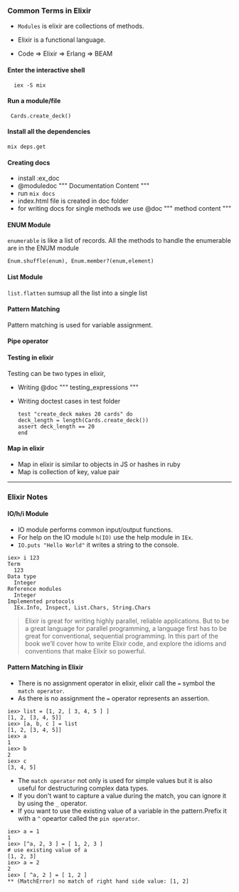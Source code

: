 ### Common Terms in Elixir

- `Modules` is elixir are collections of methods.

- Elixir is a functional language.

- Code => Elixir => Erlang => BEAM

#### Enter the interactive shell

```
  iex -S mix
```

#### Run a module/file

```
 Cards.create_deck()
```

#### Install all the dependencies

```
mix deps.get
```

#### Creating docs

- install :ex_doc
- @moduledoc """
  Documentation Content
  """
- run `mix docs`
- index.html file is created in doc folder
- for writing docs for single methods we use @doc """ method content """ 

#### ENUM Module

`enumerable` is like a list of records.
All the methods to handle the enumerable are in the ENUM module

```
Enum.shuffle(enum), Enum.member?(enum,element)
```

#### List Module

`list.flatten` sumsup all the list into a single list

#### Pattern Matching

Pattern matching is used for variable assignment.

#### Pipe operator

#### Testing in elixir

Testing can be two types in elixir,

- Writing @doc """ testing_expressions """
- Writing doctest cases in test folder

  ```
  test "create_deck makes 20 cards" do
  deck_length = length(Cards.create_deck())
  assert deck_length == 20
  end
  ```

#### Map in elixir

- Map in elixir is similar to objects in JS or hashes in ruby
- Map is collection of key, value pair


---

### Elixir Notes

#### IO/h/i Module

- IO module performs common input/output functions.
- For help on the IO module `h(IO)` use the help module in `IEx`.
- `IO.puts "Hello World"` it writes a string to the console.

```
iex> i 123
Term
  123
Data type
  Integer
Reference modules
  Integer
Implemented protocols
  IEx.Info, Inspect, List.Chars, String.Chars
```

> Elixir is great for writing highly parallel, reliable applications.
But to be a great language for parallel programming, a language first has to be great
for conventional, sequential programming. In this part of the book we’ll cover how to
write Elixir code, and explore the idioms and conventions that make Elixir so powerful.

#### Pattern Matching in Elixir

- There is no assignment operator in elixir, elixir call the `=` symbol the `match operator`.
- As there is no assignment the `=` operator represents an assertion.

```
iex> list = [1, 2, [ 3, 4, 5 ] ]
[1, 2, [3, 4, 5]]
iex> [a, b, c ] = list
[1, 2, [3, 4, 5]]
iex> a
1
iex> b
2
iex> c
[3, 4, 5]
```

- The `match operator` not only is used for simple values but it is also useful for destructuring complex data types.
- If you don't want to capture a value during the match, you can ignore it by using the `_` operator.
- If you want to use the existing value of a variable in the pattern.Prefix it with a `^` opeartor called the `pin operator`.

```
iex> a = 1
1
iex> [^a, 2, 3 ] = [ 1, 2, 3 ]
# use existing value of a
[1, 2, 3]
iex> a = 2
2
iex> [ ^a, 2 ] = [ 1, 2 ]
** (MatchError) no match of right hand side value: [1, 2]
```



